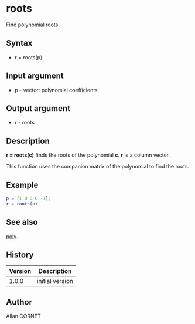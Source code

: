 # roots

Find polynomial roots.

## Syntax

- r = roots(p)

## Input argument

- p - vector: polynomial coefficients

## Output argument

- r - roots

## Description

  <p><b>r = roots(c)</b> finds the roots of the polynomial <b>c</b>. <b>r</b> is a column vector.</p>
  <p>This function uses the companion matrix of the polynomial to find the roots.</p>

## Example

```matlab
p = [1 0 0 0 -1];
r = roots(p)
```

## See also

[poly](poly.md).

## History

| Version | Description     |
| ------- | --------------- |
| 1.0.0   | initial version |

## Author

Allan CORNET
